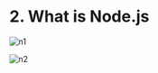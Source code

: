 # 2. What is Node.js

![n1](https://user-images.githubusercontent.com/50626798/232580736-55c3c911-a012-40ee-a9ef-218c7b684a26.png)

![n2](https://user-images.githubusercontent.com/50626798/232580746-ae86ac5c-5fdf-4bce-ab52-1aa781daa344.png)
